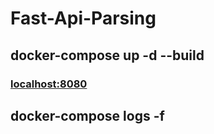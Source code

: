 # Fast-Api-Parsing

## docker-compose up -d --build

### [localhost:8080](http://localhost:8080)

## docker-compose logs -f
